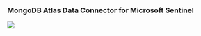 ### MongoDB Atlas Data Connector for Microsoft Sentinel

<a href="https://portal.azure.com/#create/Microsoft.Template/uri/https%3A%2F%2Fraw%2Egithubusercontent%2Ecom%2FPUNCH%2DCyber%2FAzure%2DPublic%2Fmain%2FFunctions%2FMongoDB%2520Atlas%2Fazuredeploy%5FMongoDBAtlas%2Ejson">
<img src="https://aka.ms/deploytoazurebutton">
